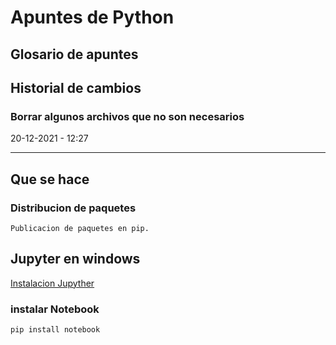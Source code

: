 # Apuntes de Python

## Glosario de apuntes

## Historial de cambios

### Borrar algunos archivos que no son necesarios

20-12-2021 - 12:27

---

## Que se hace

### Distribucion de paquetes

    Publicacion de paquetes en pip.

## Jupyter en windows

[Instalacion Jupyther](https://jupyter.org/install)

### instalar Notebook

```bash
pip install notebook
```
